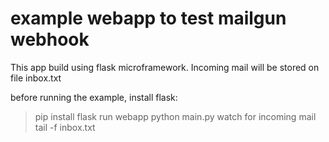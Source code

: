 # example webapp to test mailgun webhook

This app build using flask microframework. Incoming mail will be stored on file inbox.txt

before running the example, install flask:
> pip install flask
run webapp
> python main.py
watch for incoming mail 
> tail -f inbox.txt
